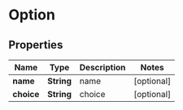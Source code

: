 

# Option

## Properties

Name | Type | Description | Notes
------------ | ------------- | ------------- | -------------
**name** | **String** | name |  [optional]
**choice** | **String** | choice |  [optional]



